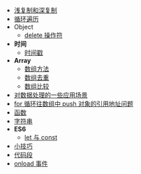 - [浅复制和深复制](JavaScript/shallow-and-deep-copy.md)
- [循环遍历](JavaScript/loop-through.md)
- Object
  - [delete 操作符](JavaScript/delete-operator.md)
- **时间**
  - [时间戳](JavaScript/time-stamp.md)
- **Array**
  - [数组方法](JavaScript/array-methods.md)
  - [数组去重](JavaScript/array-deduplication.md)
  - [数组比较](JavaScript/array-compare.md)
- [对数据处理的一些应用场景](JavaScript/deal-data.md)
- [for 循环往数组中 push 对象的引用地址问题](JavaScript/problem.md)
- [函数](JavaScript/function.md)
- [字符串](JavaScript/string.md)
- **ES6**
  - [let 与 const](JavaScript/let-and-const.md)
- [小技巧](JavaScript/tips.md)
- [代码段](JavaScript/snippet.md)
- [onload 事件](JavaScript/onload.md)

